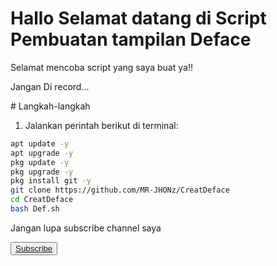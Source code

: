 <h1>Hallo Selamat datang di Script Pembuatan tampilan Deface</h1>

<h>Selamat mencoba script yang saya buat ya!!</h>

<p>Jangan Di record...</p>
# Langkah-langkah

1. Jalankan perintah berikut di terminal:

```bash
apt update -y
apt upgrade -y
pkg update -y
pkg upgrade -y
pkg install git -y
git clone https://github.com/MR-JHONz/CreatDeface
cd CreatDeface
bash Def.sh
```
Jangan lupa subscribe channel saya

<button><a href="https://youtube.com/@sanzacil_026">Subscribe</a></button>
